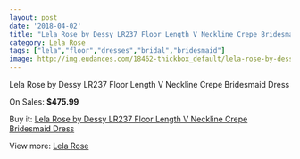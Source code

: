 ```yaml
---
layout: post
date: '2018-04-02'
title: "Lela Rose by Dessy LR237 Floor Length V Neckline Crepe Bridesmaid Dress"
category: Lela Rose
tags: ["lela","floor","dresses","bridal","bridesmaid"]
image: http://img.eudances.com/18462-thickbox_default/lela-rose-by-dessy-lr237-floor-length-v-neckline-crepe-bridesmaid-dress.jpg
---
```

Lela Rose by Dessy LR237 Floor Length V Neckline Crepe Bridesmaid Dress

On Sales: **$475.99**
<a href="https://www.eudances.com/en/lela-rose/5447-lela-rose-by-dessy-lr237-floor-length-v-neckline-crepe-bridesmaid-dress.html"><amp-img layout="responsive" width="600" height="600" src="//img.eudances.com/18462-thickbox_default/lela-rose-by-dessy-lr237-floor-length-v-neckline-crepe-bridesmaid-dress.jpg" alt="Lela Rose by Dessy LR237 Floor Length V Neckline Crepe Bridesmaid Dress 0" /></a>
<a href="https://www.eudances.com/en/lela-rose/5447-lela-rose-by-dessy-lr237-floor-length-v-neckline-crepe-bridesmaid-dress.html"><amp-img layout="responsive" width="600" height="600" src="//img.eudances.com/18463-thickbox_default/lela-rose-by-dessy-lr237-floor-length-v-neckline-crepe-bridesmaid-dress.jpg" alt="Lela Rose by Dessy LR237 Floor Length V Neckline Crepe Bridesmaid Dress 1" /></a>

Buy it: [Lela Rose by Dessy LR237 Floor Length V Neckline Crepe Bridesmaid Dress](https://www.eudances.com/en/lela-rose/5447-lela-rose-by-dessy-lr237-floor-length-v-neckline-crepe-bridesmaid-dress.html "Lela Rose by Dessy LR237 Floor Length V Neckline Crepe Bridesmaid Dress")

View more: [Lela Rose](https://www.eudances.com/en/96-lela-rose "Lela Rose")